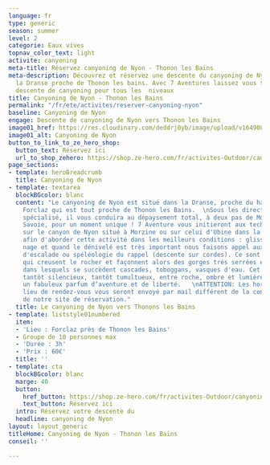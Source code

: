 ```yaml
---
language: fr
type: generic
season: summer
level: 2
categorie: Eaux vives
topnav_color_text: light
activite: canyoning
meta-title: Réservez canyoning de Nyon - Thonon les Bains
meta-description: Découvrez et réservez une descente du canyoning de Nyon situé dans
  la Dranse proche de Thonon les bains. Avec 7 Aventures laissez vous tenter par une
  descente de canyoning pour tous les  niveaux
title: Canyoning de Nyon - Thonon les Bains
permalink: "/fr/ete/activites/reserver-canyoning-nyon"
baseline: Canyoning de Nyon
engage: Descente de canyoning de Nyon vers Thonon les Bains
image01_href: https://res.cloudinary.com/deddrj0yb/image/upload/v1649081597/website/Partenaires/1638783865-DSC_0958.jpg
image01_alt: Canyoning de Nyon
button_to_link_to_ze_hero_shop:
  button_text: Réservez ici
  url_to_shop_zehero: https://shop.ze-hero.com/fr/activites-Outdoor/canyoning/17267-canyoning-de-nyon-7-aventures-7-aventures
page_sections:
- template: heroBreadcrumb
  title: Canyoning de Nyon
- template: textarea
  blockBGcolor: blanc
  content: "Le canyoning de Nyon est situé dans la Dranse, proche du hameau de la
    Forclaz qui est tout proche de Thonon les Bains.  \nSous les directives d’un guide
    spécialisé, il vous conduira au dépaysement total, à deux pas de Morzine en Haute
    Savoie, pour un moment unique ! 7 Aventure vous initieront aux techniques de base
    sur le canyon de Nyon situé à Morzine ou sur celui d'Ubine dans la vallée d'Abondance
    afin d'aborder cette activité dans les meilleurs conditions : glissades, marche,
    nage et quand le dénivelé est très important nous faisons appel aux techniques
    d'escalade ou spéléologie du rappel (descente sur cordes). Ce sont les torrents
    qui creusent le rocher et façonnent alors des gorges très serrées et profondes
    dans lesquels se succèdent cascades, toboggans, vasques d'eau. Cet univers particulier,
    tantôt silencieux, tantôt tumultueux, entre roche, ombre et lumière vous laissera
    un fabuleux parfum d’aventure et de liberté.   \nATTENTION: Les horaires et le
    lieu de rendez-vous vous seront envoyé par mail différent de la confirmation automatique
    de notre site de réservation."
  title: Le canyoning de Nyon vers Thonons les Bains
- template: liststyle01numbered
  item:
  - 'Lieu : Forclaz près de Thonon les Bains'
  - Groupe de 10 personnes max
  - 'Durée : 3h'
  - 'Prix : 60€'
  title: ''
- template: cta
  blockBGcolor: blanc
  marge: 40
  button:
    href_button: https://shop.ze-hero.com/fr/activites-Outdoor/canyoning/17267-canyoning-de-nyon-7-aventures-7-aventures
    text_button: Réservez ici
  intro: Réservez votre descente du
  headline: canyoning de Nyon
layout: layout_generic
titleHome: Canyoning de Nyon - Thonon les Bains
conseil: ''

---
```

